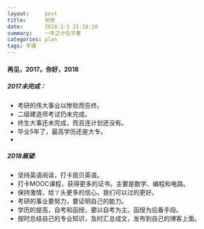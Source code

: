 ```yaml
---
layout:     post
title:      地铁
date:       2018-1-1 21:18:18
summary:    一年之计在于春
categories: plan
tags: 牢骚
---
```

#### 再见，2017。你好，2018

##### 2017未完成：


*   考研的伟大事业以惨败而告终。
*   二级建造师考试仍未完成。
*   终生大事还未完成，而且连计划还没有。
*   毕业5年了，最高学历还是大专。
*   

##### 2018展望:

*   坚持英语阅读，打卡扇贝英语。
*   打卡MOOC课程，获得更多的证书。主要是数学、编程和电路。
*   保持激情，给丫头更多的信心。我们可以过的更好。
*   考研的事业要努力，要证明自己的能力。
*   学历的提高，自考和函授，要以自考为主。函授为后备手段。
*   按时总结自己的专业知识，及时汇总成文，发布到自己的博客上面。
